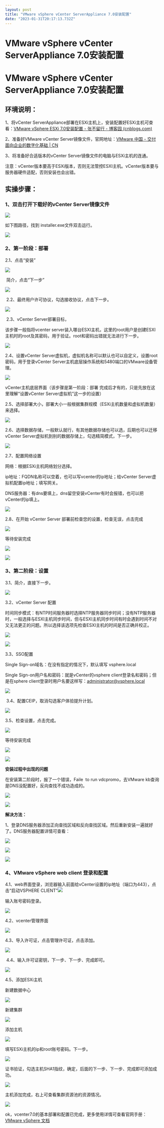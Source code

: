 ```yaml
---
layout: post
title: "VMware vSphere vCenter ServerAppliance 7.0安装配置"
date: "2023-01-31T20:17:13.732Z"
---
```

VMware vSphere vCenter ServerAppliance 7.0安装配置
==============================================

VMware vSphere vCenter ServerAppliance 7.0安装配置
==============================================

环境说明：
-----

1、将vCenter ServerAppliance部署在ESXi主机上，安装配置好ESXi主机可查看：[VMware vSphere ESXi 7.0安装配置 - 张不留行 - 博客园 (cnblogs.com)](https://www.cnblogs.com/it-log/p/17067272.html)

2、准备好VMware vCenter Server镜像文件，官网地址：[VMware 中国 - 交付面向企业的数字化基础 | CN](https://www.vmware.com/cn.html)

3、将准备好合适版本的vCenter Server镜像文件的电脑与ESXi主机的连通。

注意：vCenter版本要高于ESXi版本，否则无法管控ESXI主机。vCenter版本要与服务器硬件适配，否则安装也会出错。

实操步骤：
-----

### 1、双击打开下载好的vCenter Server镜像文件

![](https://img2023.cnblogs.com/blog/2419627/202301/2419627-20230130102258151-1186375755.png)

如下图路径，找到 installer.exe文件双击运行。

![](https://img2023.cnblogs.com/blog/2419627/202301/2419627-20230130102437968-1617457668.png)

### 2、第一阶段：部署

2.1、点击“安装”

![](https://img2023.cnblogs.com/blog/2419627/202301/2419627-20230130102944894-1034398208.png)

 简介，点击“下一步”

![](https://img2023.cnblogs.com/blog/2419627/202301/2419627-20230130103225209-1052985175.png)

 2.2、最终用户许可协议，勾选接收协议，点击下一步。

![](https://img2023.cnblogs.com/blog/2419627/202301/2419627-20230130103310022-881037646.png)

 2.3、vCenter Server部署目标，

该步骤一般指将vcenter server装入哪台ESXI主机，这里的root用户是创建ESXI主机时的root及其密码，用于验证。root和密码出错就无法进行下一步。

![](https://img2023.cnblogs.com/blog/2419627/202301/2419627-20230130103639179-907779784.png)

2.4、设置vCenter Server虚拟机，虚拟机名称可以默认也可以自定义，设置root密码，用于登录vCenter Server主机底层操作系统和5480端口的VMware设备管理。

![](https://img2023.cnblogs.com/blog/2419627/202301/2419627-20230130104049348-1749149551.png)

vCenter主机底层界面（该步骤是第一阶段：部署 完成后才有的，只是先放在这里理解“设置vCenter Server虚拟机”这一步的设置） 

2.5、选择部署大小，部署大小一般根据集群规模（ESXi主机数量和虚拟机数量）来选择。

![](https://img2023.cnblogs.com/blog/2419627/202301/2419627-20230130152321624-1270185648.png)

2.6、选择数据存储，一般默认就行，有其他数据存储也可以选，后期也可以迁移vCenter Server虚拟机到别的数据存储上，勾选精简模式，下一步。

![](https://img2023.cnblogs.com/blog/2419627/202301/2419627-20230130152800731-1597391476.png)

2.7、配置网络设置

网络：根据ESXi主机网络划分选择。

ip地址：FQDN名称可以空着，也可以写vcenter的ip地址；给vCenter Server虚拟机配置ip地址；填写网关。

DNS服务器：有dns要填上，dns留空安装vCenter有时会报错，也可以把vCenter的ip填上。

![](https://img2023.cnblogs.com/blog/2419627/202301/2419627-20230130154113089-757570725.png)

2.8、在开始 vCenter Server 部署前检查您的设置，检查无误，点击完成

![](https://img2023.cnblogs.com/blog/2419627/202301/2419627-20230130154509095-1903028036.png)

等待安装完成

![](https://img2023.cnblogs.com/blog/2419627/202301/2419627-20230130155328067-2019559250.png)

![](https://img2023.cnblogs.com/blog/2419627/202301/2419627-20230131174042477-2099692740.png)

### 3、第二阶段：设置

3.1、简介，直接下一步。

![](https://img2023.cnblogs.com/blog/2419627/202301/2419627-20230131102514103-841545663.png)

3.2、vCenter Server 配置

时间同步模式：有NTP时间服务器时选择NTP服务器同步时间；没有NTP服务器时，一般选择与ESXI主机同步时间，但与ESXI主机同步时间有时会遇到时间不对又无法更正的问题。所以选择该选项先检查ESXI主机的时间是否正确并校正。

![](https://img2023.cnblogs.com/blog/2419627/202301/2419627-20230131102442082-1218657513.png)

![](https://img2023.cnblogs.com/blog/2419627/202301/2419627-20230130165356653-2011533585.png)

3.3、SSO配置

Single Sign-on域名：在没有指定的情况下，默认填写 vsphere.local

Single Sign-on用户名和密码：就是vCenter的vsphere client登录名和密码；但是在sphere client登录时用户名要这样写：administrator@vsphere.local

![](https://img2023.cnblogs.com/blog/2419627/202301/2419627-20230130165751948-1013530582.png)

 3.4、配置CEIP，取消勾选客户体验提升计划。

![](https://img2023.cnblogs.com/blog/2419627/202301/2419627-20230130165906855-632297117.png)

3.5、检查设置，点击完成。

![](https://img2023.cnblogs.com/blog/2419627/202301/2419627-20230130171317724-1339023234.png)

等待安装完成

![](https://img2023.cnblogs.com/blog/2419627/202301/2419627-20230130171544245-220503000.png)

![](https://img2023.cnblogs.com/blog/2419627/202301/2419627-20230131203038842-2138855209.png)

**安装过程中出现的问题**

在安装第二阶段时，报了一个错误，Faile  to run vdcpromo，去VMware kb查询是DNS没配置好，反向查找不成功造成的。

**![](https://img2023.cnblogs.com/blog/2419627/202301/2419627-20230130171544245-220503000.png)**

![](https://img2023.cnblogs.com/blog/2419627/202301/2419627-20230131114407862-1489819188.png)

**解决方法：**

1、登录DNS服务器添加正向查找区域和反向查找区域。然后重新安装一遍就好了。DNS服务器配置详情可查看：

![](https://img2023.cnblogs.com/blog/2419627/202301/2419627-20230131163714341-1841014117.png)

![](https://img2023.cnblogs.com/blog/2419627/202301/2419627-20230131165303592-1380130033.png)

![](https://img2023.cnblogs.com/blog/2419627/202301/2419627-20230131170326666-2045240571.png)

### 4、VMware vSphere web client 登录和配置

4.1、web界面登录，浏览器输入前面给vCenter设置的ip地址（端口为443），点击“启动VSPHERE CLIENT”![](https://img2023.cnblogs.com/blog/2419627/202301/2419627-20230131205424435-558002823.png)

输入账号密码登录。

![](https://img2023.cnblogs.com/blog/2419627/202301/2419627-20230131205504528-926947569.png)

4.2、vcenter管理界面

![](https://img2023.cnblogs.com/blog/2419627/202301/2419627-20230131212511923-1463725430.png)

4.3、导入许可证，点击管理许可证，点击添加。

![](https://img2023.cnblogs.com/blog/2419627/202301/2419627-20230131211233251-92716877.png)

 4.4、输入许可证密钥，下一步、下一步、完成即可。

![](https://img2023.cnblogs.com/blog/2419627/202301/2419627-20230131211909301-70661043.png)

4.5、添加ESXi主机

新建数据中心

![](https://img2023.cnblogs.com/blog/2419627/202301/2419627-20230131212749501-448809528.png)

新建集群

![](https://img2023.cnblogs.com/blog/2419627/202301/2419627-20230131212937696-686259430.png)

添加主机

![](https://img2023.cnblogs.com/blog/2419627/202301/2419627-20230131213132321-1540535498.png)

填写ESXi主机的ip和root账号密码。下一步。

![](https://img2023.cnblogs.com/blog/2419627/202301/2419627-20230131213420921-1518056259.png)

证书验证，勾选主机SHA1指纹，确定，后面的下一步、下一步、完成即可添加成功。

![](https://img2023.cnblogs.com/blog/2419627/202301/2419627-20230131213555717-1517731869.png)

主机添加完成，右上可查看集群资源池的资源情况。

![](https://img2023.cnblogs.com/blog/2419627/202301/2419627-20230131214214824-1433628078.png)

ok，vcenter7.0的基本部署和配置已完成，更多使用详情可查看官网手册：[VMware vSphere 文档](https://docs.vmware.com/cn/VMware-vSphere/index.html)
